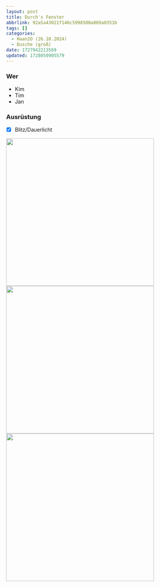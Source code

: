 ```yaml
---
layout: post
title: Durch's Fenster
abbrlink: 92a5a43021f146c5998500a869a0351b
tags: []
categories:
  - Haan2O (26.10.2024)
  - Dusche (groß)
date: 1727942213569
updated: 1728050905579
---
```


### Wer

- Kim
- Tim
- Jan

### Ausrüstung

- [x] Blitz/Dauerlicht

<img src=":/7f0dbd3526644d4db4d069e0390eff9f" width="400" />
<img src=":/c6d70d10dc944d409f97a05998b024de" width="400"/>
</br>
<img src=":/8be31fbdb4034ca19a1849a7848382eb" width="400"/>

